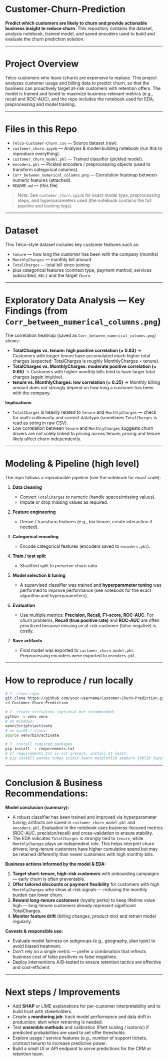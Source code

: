 # Customer-Churn-Prediction

**Predict which customers are likely to churn and provide actionable business insight to reduce churn**.
This repository contains the dataset, analysis notebook, trained model, and saved encoders used to build and evaluate the churn prediction solution.

---

# Project Overview

Telco customers who leave (churn) are expensive to replace. This project analyzes customer usage and billing data to predict churn, so that the business can proactively target at-risk customers with retention offers. The model is trained and tuned to maximize business-relevant metrics (e.g., recall and ROC-AUC), and the repo includes the notebook used for EDA, preprocessing and model training.

---

# Files in this Repo

* `Telco-Customer-Churn.csv` — Source dataset (raw).
* `customer_churn.ipynb` — Analysis & model-building notebook (run this to reproduce everything).
* `customer_churn_model.pkl` — Trained classifier (pickled model).
* `encoders.pkl` — Pickled encoders / preprocessing objects (used to transform categorical columns).
* `Corr_between_numerical_columns.png` — Correlation heatmap between numeric features (attached).
* `README.md` — (this file)

> Note: See `customer_churn.ipynb` for exact model type, preprocessing steps, and hyperparameters used (the notebook contains the full pipeline and training logs).

---

# Dataset

This Telco-style dataset includes key customer features such as:

* `tenure` — how long the customer has been with the company (months)
* `MonthlyCharges` — monthly bill amount
* `TotalCharges` — total bill since joining
* plus categorical features (contract type, payment method, services subscribed, etc.) and the target `Churn`.

---

# Exploratory Data Analysis — Key Findings (from `Corr_between_numerical_columns.png`)

The correlation heatmap (saved as `Corr_between_numerical_columns.png`) shows:

* **TotalCharges vs. tenure: high positive correlation (≈ 0.83)**
  → Customers with longer tenure have accumulated much higher total charges (expected: TotalCharges is roughly MonthlyCharges × tenure).
* **TotalCharges vs. MonthlyCharges: moderate positive correlation (≈ 0.65)**
  → Customers with higher monthly bills tend to have larger total charges (again intuitive).
* **tenure vs. MonthlyCharges: low correlation (≈ 0.25)**
  → Monthly billing amount does not strongly depend on how long a customer has been with the company.

**Implications**

* `TotalCharges` is heavily related to `tenure` and `MonthlyCharges` — check for multi-collinearity and correct datatype (sometimes `TotalCharges` is read as string in raw CSV).
* Low correlation between `tenure` and `MonthlyCharges` suggests churn drivers are not solely linked to pricing across tenure; pricing and tenure likely affect churn independently.

---

# Modeling & Pipeline (high level)

The repo follows a reproducible pipeline (see the notebook for exact code):

1. **Data cleaning**

   * Convert `TotalCharges` to numeric (handle spaces/missing values).
   * Impute or drop missing values as required.
2. **Feature engineering**

   * Derive / transform features (e.g., bin tenure, create interaction if needed).
3. **Categorical encoding**

   * Encode categorical features (encoders saved to `encoders.pkl`).
4. **Train / test split**

   * Stratified split to preserve churn ratio.
5. **Model selection & tuning**

   * A supervised classifier was trained and **hyperparameter tuning** was performed to improve performance (see notebook for the exact algorithm and hyperparameters).
6. **Evaluation**

   * Use multiple metrics: **Precision, Recall, F1-score, ROC-AUC**. For churn problems, **Recall (true positive rate)** and **ROC-AUC** are often prioritized because missing an at-risk customer (false negative) is costly.
7. **Save artifacts**

   * Final model was exported to `customer_churn_model.pkl`. Preprocessing encoders were exported to `encoders.pkl`.

---

# How to reproduce / run locally

```bash
# 1. clone repo
git clone https://github.com/your-username/Customer-Churn-Prediction.git
cd Customer-Churn-Prediction

# 2. create virtualenv (optional but recommended)
python -m venv venv
# on Windows:
venv\Scripts\activate
# on macOS / Linux:
source venv/bin/activate

# 3. install required packages
pip install -r requirements.txt
# If requirements.txt is not present, install at least:
# pip install pandas numpy scikit-learn matplotlib seaborn joblib jupyterlab imbalanced-learn

```

---

# Conclusion & Business Recommendations:

**Model conclusion (summary):**

* A robust classifier has been trained and improved via hyperparameter tuning; artifacts are saved in `customer_churn_model.pkl` and `encoders.pkl`. Evaluation in the notebook uses business-focused metrics (ROC-AUC, precision/recall) and cross-validation to ensure stability.
* The EDA indicates `TotalCharges` is strongly tied to `tenure`, while `MonthlyCharges` plays an independent role. This helps interpret churn drivers: long-tenure customers have higher cumulative spend but may be retained differently than newer customers with high monthly bills.

**Business actions informed by the model & EDA:**

1. **Target short-tenure, high-risk customers** with onboarding campaigns — early churn is often preventable.
2. **Offer tailored discounts or payment flexibility** for customers with high `MonthlyCharges` who show at-risk signals — reducing the monthly burden can lower churn.
3. **Reward long-tenure customers** (loyalty perks) to keep lifetime value high — long-tenure customers already represent significant TotalCharges.
4. **Monitor feature drift** (billing changes, product mix) and retrain model regularly.

**Caveats & responsible use:**

* Evaluate model fairness on subgroups (e.g., geography, plan type) to avoid biased treatment.
* Don’t rely on a single metric — prefer a combination that reflects business cost of false positives vs false negatives.
* Deploy interventions A/B-tested to ensure retention tactics are effective and cost-efficient.

---

# Next steps / Improvements

* Add **SHAP** or LIME explanations for per-customer interpretability and to build trust with stakeholders.
* Create a **monitoring job**: track model performance and data drift in production; alert when retraining is needed.
* Test **ensemble methods** and calibration (Platt scaling / isotonic) if predicted probabilities are used to set offer thresholds.
* Explore usage / service features (e.g., number of support tickets, contract tenure) to increase predictive power.
* Build a small UI or API endpoint to serve predictions for the CRM or retention team.


